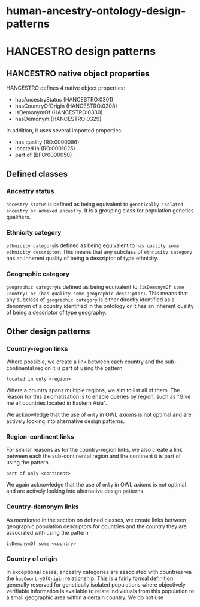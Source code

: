 # human-ancestry-ontology-design-patterns

HANCESTRO design patterns
========

## HANCESTRO native object properties

HANCESTRO defines 4 native object properties:

- hasAncestryStatus (HANCESTRO:0301)
- hasCountryOfOrigin (HANCESTRO:0308)
- isDemonymOf (HANCESTRO:0330)
- hasDemonym (HANCESTRO:0329)

In addition, it uses several imported properties:

- has quality (RO:0000086)
- located in (RO:0001025)
- part of (BFO:0000050)


## Defined classes

### Ancestry status

`ancestry status` is defined as being equivalent to `genetically isolated ancestry or admixed ancestry`. It is a grouping class for population genetics qualifiers.


### Ethnicity category

`ethnicity category`is defined as being equivalent to `has quality some ethnicity descriptor`. This means that any subclass of `ethnicity category` has an inherent quality of being a descriptor of type ethnicity.

### Geographic category

`geographic category`is defined as being equivalent to `(isDemonymOf some Country) or (has quality some geographic descriptor)`. This means that any subclass of `geographic category` is either directly identified as a denomym of a country identified in the ontology or it has an inherent quality of being a descriptor of type geography.


## Other design patterns

### Country-region links

Where possible, we create a link between each country and the sub-continental region it is part of using the pattern

```located in only <region>```

Where a country spans multiple regions, we aim to list all of them. The reason for this axiomatisation is to enable queries by region, such as "Give me all countries located in Eastern Asia".

We acknowledge that the use of `only` in OWL axioms is not optimal and are actively looking into alternative design patterns. 


### Region-continent links

For similar reasons as for the country-region links, we also create a link between each the sub-continental region and the continent it is part of using the pattern

```part of only <continent>```


We again acknowledge that the use of `only` in OWL axioms is not optimal and are actively looking into alternative design patterns. 

### Country-demonym links

As mentioned in the section on defined classes, we create links between geographic population descriptors for countries and the country they are associated with using the pattern

```isDemonymOf some <country>```


### Country of origin

In exceptional cases, ancestry categories are associated with countries via the `hasCountryOfOrigin` relationship. This is a fairly formal definition generally reserved for genetically isolated populations where objectively verifiable information is available to relate individuals from this population to a small geographic area within a certain country. We do not use 
